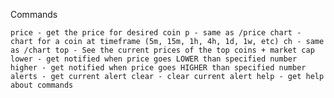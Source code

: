 Commands

`price - get the price for desired coin
p - same as /price
chart - chart for a coin at timeframe (5m, 15m, 1h, 4h, 1d, 1w, etc)
ch - same as /chart
top - See the current prices of the top coins + market cap
lower - get notified when price goes LOWER than specified number
higher - get notified when price goes HIGHER than specified number
alerts - get current alert
clear - clear current alert
help - get help about commands`

